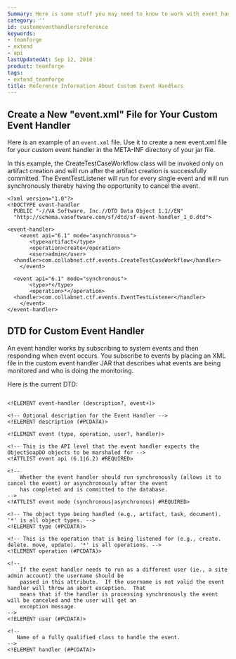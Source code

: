 ```yaml
---
Summary: Here is some stuff you may need to know to work with event handlers.
category: ''
id: customeventhandlersreference
keywords:
- teamforge
- extend
- api
lastUpdatedAt: Sep 12, 2018
product: teamforge
tags:
- extend_teamforge
title: Reference Information About Custom Event Handlers
---
```



## Create a New "event.xml" File for Your Custom Event Handler

Here is an example of an `event.xml` file. Use it to create a new event.xml file for your custom event handler in the META-INF directory of your jar file.

In this example, the CreateTestCaseWorkflow class will be invoked only on artifact creation and will run after the artifact creation is successfully committed. The EventTestListener will run for every single event and will run synchronously thereby having the opportunity to cancel the event.

```shell
<?xml version="1.0"?>
<!DOCTYPE event-handler
  PUBLIC "-//VA Software, Inc.//DTD Data Object 1.1//EN"
  "http://schema.vasoftware.com/sf/dtd/sf-event-handler_1_0.dtd">

<event-handler>
    <event api="6.1" mode="asynchronous">
       <type>artifact</type>
       <operation>create</operation>
       <user>admin</user>
  <handler>com.collabnet.ctf.events.CreateTestCaseWorkflow</handler>
    </event>

  <event api="6.1" mode="synchronous">
       <type>*</type>
       <operation>*</operation>
  <handler>com.collabnet.ctf.events.EventTestListener</handler>
    </event>
</event-handler>
````

## DTD for Custom Event Handler

An event handler works by subscribing to system events and then responding when event occurs. You subscribe to events by placing an XML file in the custom event handler JAR that describes what events are being monitored and who is doing the monitoring.

Here is the current DTD:

```shell

<!ELEMENT event-handler (description?, event+)>

<!-- Optional description for the Event Handler -->
<!ELEMENT description (#PCDATA)>

<!ELEMENT event (type, operation, user?, handler)>

<!-- This is the API level that the event handler expects the ObjectSoapDO objects to be marshaled for -->
<!ATTLIST event api (6.1|6.2) #REQUIRED>

<!--
    Whether the event handler should run synchronously (allows it to cancel the event) or asynchronously after the event
    has completed and is committed to the database.
-->
<!ATTLIST event mode (synchronous|asynchronous) #REQUIRED>

<!-- The object type being handled (e.g., artifact, task, document). '*' is all object types. -->
<!ELEMENT type (#PCDATA)>

<!-- This is the operation that is being listened for (e.g., create. delete. move, update). '*' is all operations. -->
<!ELEMENT operation (#PCDATA)>

<!--
    If the event handler needs to run as a different user (ie., a site admin account) the username should be
    passed in this attribute.  If the username is not valid the event handler will throw an abort exception.  That
    means that if the handler is processing synchronously the event will be canceled and the user will get an
    exception message.
-->
<!ELEMENT user (#PCDATA)>

<!--
   Name of a fully qualified class to handle the event.
-->
<!ELEMENT handler (#PCDATA)> 
````



